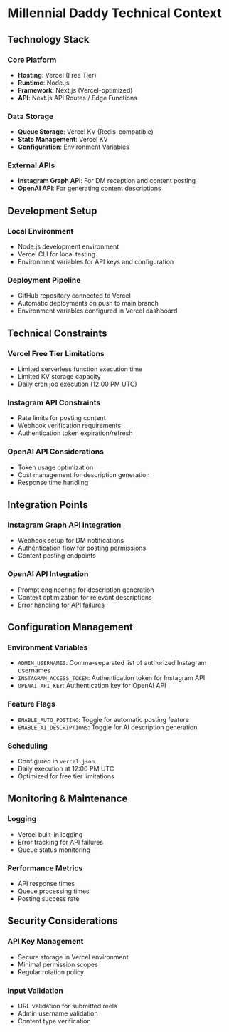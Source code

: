 # Millennial Daddy Technical Context

## Technology Stack

### Core Platform
- **Hosting**: Vercel (Free Tier)
- **Runtime**: Node.js
- **Framework**: Next.js (Vercel-optimized)
- **API**: Next.js API Routes / Edge Functions

### Data Storage
- **Queue Storage**: Vercel KV (Redis-compatible)
- **State Management**: Vercel KV
- **Configuration**: Environment Variables

### External APIs
- **Instagram Graph API**: For DM reception and content posting
- **OpenAI API**: For generating content descriptions

## Development Setup

### Local Environment
- Node.js development environment
- Vercel CLI for local testing
- Environment variables for API keys and configuration

### Deployment Pipeline
- GitHub repository connected to Vercel
- Automatic deployments on push to main branch
- Environment variables configured in Vercel dashboard

## Technical Constraints

### Vercel Free Tier Limitations
- Limited serverless function execution time
- Limited KV storage capacity
- Daily cron job execution (12:00 PM UTC)

### Instagram API Constraints
- Rate limits for posting content
- Webhook verification requirements
- Authentication token expiration/refresh

### OpenAI API Considerations
- Token usage optimization
- Cost management for description generation
- Response time handling

## Integration Points

### Instagram Graph API Integration
- Webhook setup for DM notifications
- Authentication flow for posting permissions
- Content posting endpoints

### OpenAI API Integration
- Prompt engineering for description generation
- Context optimization for relevant descriptions
- Error handling for API failures

## Configuration Management

### Environment Variables
- `ADMIN_USERNAMES`: Comma-separated list of authorized Instagram usernames
- `INSTAGRAM_ACCESS_TOKEN`: Authentication token for Instagram API
- `OPENAI_API_KEY`: Authentication key for OpenAI API

### Feature Flags
- `ENABLE_AUTO_POSTING`: Toggle for automatic posting feature
- `ENABLE_AI_DESCRIPTIONS`: Toggle for AI description generation

### Scheduling
- Configured in `vercel.json`
- Daily execution at 12:00 PM UTC
- Optimized for free tier limitations

## Monitoring & Maintenance

### Logging
- Vercel built-in logging
- Error tracking for API failures
- Queue status monitoring

### Performance Metrics
- API response times
- Queue processing times
- Posting success rate

## Security Considerations

### API Key Management
- Secure storage in Vercel environment
- Minimal permission scopes
- Regular rotation policy

### Input Validation
- URL validation for submitted reels
- Admin username validation
- Content type verification
